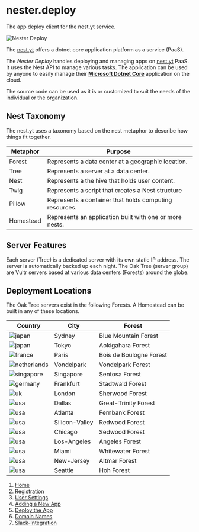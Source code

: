 # nester.deploy
The app deploy client for the nest.yt service.

![Nester Deploy](https://github.com/inkton/nester.deploy/wiki/images/nd-title.png)

The [nest.yt](https://nest.yt) offers a dotnet core application platform as a service (PaaS).

The _Nester Deploy_ handles deploying and managing apps on [nest.yt](https://nest.yt) PaaS. It uses the Nest API to manage various tasks. The application can be used by anyone to easily manage their **[Microsoft Dotnet Core](https://www.microsoft.com/net/core)** application on the cloud.  

The source code can be used as it is or customized to suit the needs of the individual or the organization.  


## Nest Taxonomy 

The nest.yt uses a taxonomy based on the nest metaphor to describe how things fit together.

| Metaphor           | Purpose                                                      |
| ------------------ | ------------------------------------------------------------ |
| Forest             | Represents a data center at a geographic location.           |
| Tree               | Represents a server at a data center.                        |
| Nest               | Represents a the hive that holds user content.               |
| Twig               | Represents a script that creates a Nest structure            |
| Pillow             | Represents a container that holds computing resources.       |
| Homestead          | Represents an application built with one or more nests.      |


## Server Features

Each server (Tree) is a dedicated server with its own static IP address. The server is automatically backed up each night. The Oak Tree (server group) are Vultr servers based at various data centers (Forests) around the globe. 


## Deployment Locations

The Oak Tree servers exist in the following Forests. A Homestead can be built in any of these locations.  

| Country                                | City           | Forest                      |
| -------------------------------------- | -------------- | --------------------------- |
| ![japan](https://github.com/inkton/nester.deploy/wiki/images/australia.png)         | Sydney         | Blue Mountain Forest        |                                         
| ![japan](https://github.com/inkton/nester.deploy/wiki/images/japan.png)             | Tokyo          | Aokigahara Forest           |                                         
| ![france](https://github.com/inkton/nester.deploy/wiki/images/france.png)           | Paris          | Bois de Boulogne Forest     |
| ![netherlands](https://github.com/inkton/nester.deploy/wiki/images/netherlands.png) | Vondelpark     | Vondelpark Forest           |                                         
| ![singapore](https://github.com/inkton/nester.deploy/wiki/images/singapore.png)     | Singapore      | Sentosa Forest              |                                         
| ![germany](https://github.com/inkton/nester.deploy/wiki/images/germany.png)         | Frankfurt      | Stadtwald Forest            |                                         
| ![uk](https://github.com/inkton/nester.deploy/wiki/images/uk.png)                   | London         | Sherwood Forest             |                                         
| ![usa](https://github.com/inkton/nester.deploy/wiki/images/usa.png)                 | Dallas         | Great-Trinity Forest        |                                         
| ![usa](https://github.com/inkton/nester.deploy/wiki/images/usa.png)                 | Atlanta        | Fernbank Forest             |                                         
| ![usa](https://github.com/inkton/nester.deploy/wiki/images/usa.png)                 | Silicon-Valley | Redwood Forest              |                                         
| ![usa](https://github.com/inkton/nester.deploy/wiki/images/usa.png)                 | Chicago        | Sedwood Forest              |  
| ![usa](https://github.com/inkton/nester.deploy/wiki/images/usa.png)                 | Los-Angeles    | Angeles Forest              |  
| ![usa](https://github.com/inkton/nester.deploy/wiki/images/usa.png)                 | Miami          | Whitewater Forest           |  
| ![usa](https://github.com/inkton/nester.deploy/wiki/images/usa.png)                 | New-Jersey     | Altmar Forest               |
| ![usa](https://github.com/inkton/nester.deploy/wiki/images/usa.png)                 | Seattle        | Hoh Forest                  |
                        
1. [Home](https://github.com/inkton/nester.deploy/wiki/Home)
2. [Registration](https://github.com/inkton/nester.deploy/wiki/Registration)
3. [User Settings](https://github.com/inkton/nester.deploy/wiki/User-Settings)
4. [Adding a New App](https://github.com/inkton/nester.deploy/wiki/Adding-a-new-App)
5. [Deploy the App](https://github.com/inkton/nester.deploy/wiki/Deploy-the-App)
6. [Domain Names](https://github.com/inkton/nester.deploy/wiki/Domain-Names)
7. [Slack-Integration](https://github.com/inkton/nester.deploy/wiki/Slack-Integration)

